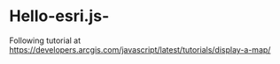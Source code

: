 # Hello-esri.js-
Following tutorial at https://developers.arcgis.com/javascript/latest/tutorials/display-a-map/

